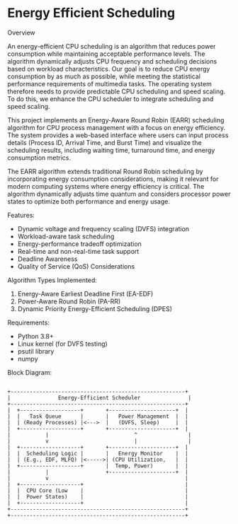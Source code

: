 # Energy Efficient Scheduling
Overview

An energy-efficient CPU scheduling is an algorithm that reduces power consumption while maintaining acceptable performance levels. The algorithm dynamically adjusts CPU frequency and scheduling decisions based on workload characteristics. Our goal is to reduce CPU energy consumption by as much as possible, while meeting the statistical performance requirements of multimedia tasks. The operating system therefore needs to provide predictable CPU scheduling and speed scaling. To do this, we enhance the CPU scheduler to integrate scheduling and speed scaling.

This project implements an Energy-Aware Round Robin (EARR) scheduling algorithm for CPU process management with a focus on energy efficiency. The system provides a web-based interface where users can input process details (Process ID, Arrival Time, and Burst Time) and visualize the scheduling results, including waiting time, turnaround time, and energy consumption metrics.

The EARR algorithm extends traditional Round Robin scheduling by incorporating energy consumption considerations, making it relevant for modern computing systems where energy efficiency is critical. The algorithm dynamically adjusts time quantum and considers processor power states to optimize both performance and energy usage.

Features:
- Dynamic voltage and frequency scaling (DVFS) integration
- Workload-aware task scheduling
- Energy-performance tradeoff optimization
- Real-time and non-real-time task support
- Deadline Awareness
- Quality of Service (QoS) Considerations 

Algorithm Types Implemented:
1. Energy-Aware Earliest Deadline First (EA-EDF)
2. Power-Aware Round Robin (PA-RR)
3. Dynamic Priority Energy-Efficient Scheduling (DPES)

Requirements:
- Python 3.8+
- Linux kernel (for DVFS testing)
- psutil library
- numpy

Block Diagram:
```

+-------------------------------------------------------+
|               Energy-Efficient Scheduler               |
+-------------------------------------------------------+
|  +-------------------+       +---------------------+  |
|  |   Task Queue      |       |   Power Management  |  |
|  | (Ready Processes) |<--->  |   (DVFS, Sleep)     |  |
|  +-------------------+       +---------------------+  |
|           |                           ^                |
|           v                           |                |
|  +-------------------+       +---------------------+  |
|  |  Scheduling Logic |       |   Energy Monitor    |  |
|  | (E.g., EDF, MLFQ) |<----->| (CPU Utilization,   |  |
|  +-------------------+       |  Temp, Power)       |  |
|           |                  +---------------------+  |
|           v                                           |
|  +-------------------+                                |
|  |  CPU Core (Low    |                                |
|  |  Power States)    |                                |
|  +-------------------+                                |
+-------------------------------------------------------+
+-------------------------------------------------------+
```
